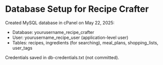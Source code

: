 # Database Setup for Recipe Crafter

Created MySQL database in cPanel on May 22, 2025:

-   Database: yourusername_recipe_crafter
-   User: yourusername_recipe_user (application-level user)
-   Tables: recipes, ingredients (for searching), meal_plans, shopping_lists, user_tags

Credentials saved in db-credentials.txt (not committed).
